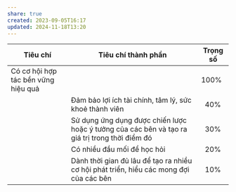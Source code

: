 ```yaml
---
share: true
created: 2023-09-05T16:17
updated: 2024-11-18T13:20
---
```

| Tiêu chí                            | Tiêu chí thành phần                                                                            | Trọng số   |
| ----------------------------------- | ---------------------------------------------------------------------------------------------- | ---------- |
| Có cơ hội hợp tác bền vững hiệu quả |                                                                                                | 100%       |
|                                     | Đảm bảo lợi ích tài chính, tâm lý, sức khoẻ thành viên                                         | &nbsp; 40% |
|                                     | Sử dụng ứng dụng được chiến lược hoặc ý tưởng của các bên và tạo ra giá trị trong thời điểm đó | &nbsp; 30% |
|                                     | Có nhiều đầu mối để học hỏi                                                                    | &nbsp; 20% |
|                                     | Dành thời gian đủ lâu để tạo ra nhiều cơ hội phát triển, hiểu các mong đợi của các bên         | &nbsp; 10% |
